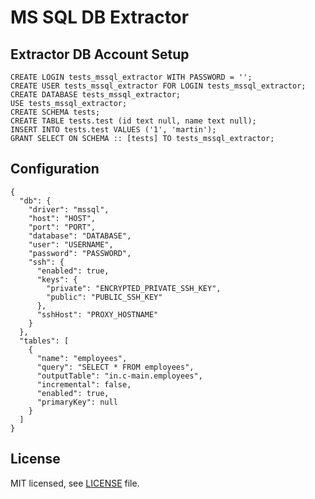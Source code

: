 # MS SQL DB Extractor

## Extractor DB Account Setup

```
CREATE LOGIN tests_mssql_extractor WITH PASSWORD = '';
CREATE USER tests_mssql_extractor FOR LOGIN tests_mssql_extractor;
CREATE DATABASE tests_mssql_extractor;
USE tests_mssql_extractor;
CREATE SCHEMA tests;
CREATE TABLE tests.test (id text null, name text null);
INSERT INTO tests.test VALUES ('1', 'martin');
GRANT SELECT ON SCHEMA :: [tests] TO tests_mssql_extractor;
```

## Configuration

    {
      "db": {
        "driver": "mssql",
        "host": "HOST",
        "port": "PORT",
        "database": "DATABASE",
        "user": "USERNAME",
        "password": "PASSWORD",
        "ssh": {
          "enabled": true,
          "keys": {
            "private": "ENCRYPTED_PRIVATE_SSH_KEY",
            "public": "PUBLIC_SSH_KEY"
          },
          "sshHost": "PROXY_HOSTNAME"
        }
      },
      "tables": [
        {
          "name": "employees",
          "query": "SELECT * FROM employees",
          "outputTable": "in.c-main.employees",
          "incremental": false,
          "enabled": true,
          "primaryKey": null
        }
      ]
    }

## License

MIT licensed, see [LICENSE](./LICENSE) file.
